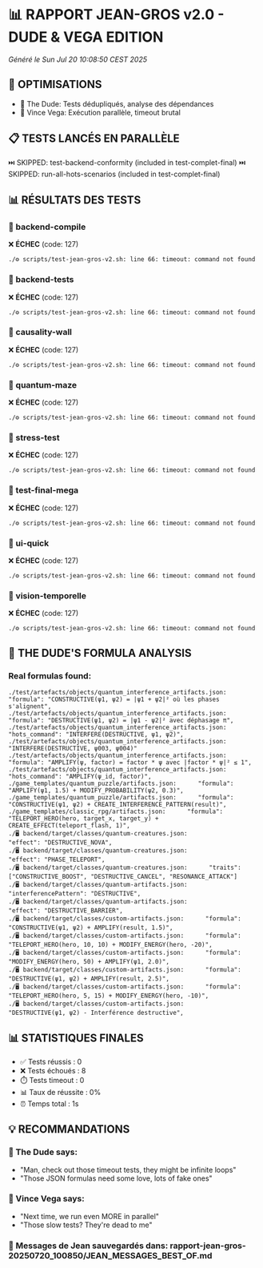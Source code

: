 # 📊 RAPPORT JEAN-GROS v2.0 - DUDE & VEGA EDITION
*Généré le Sun Jul 20 10:08:50 CEST 2025*

## 🎯 OPTIMISATIONS
- 🎳 The Dude: Tests dédupliqués, analyse des dépendances
- 🔫 Vince Vega: Exécution parallèle, timeout brutal

## 📋 TESTS LANCÉS EN PARALLÈLE

⏭️  SKIPPED: test-backend-conformity (included in test-complet-final)
⏭️  SKIPPED: run-all-hots-scenarios (included in test-complet-final)

## 📊 RÉSULTATS DES TESTS

### 🔧 backend-compile
❌ **ÉCHEC** (code: 127)
```
./⚙️ scripts/test-jean-gros-v2.sh: line 66: timeout: command not found
```

### 🔧 backend-tests
❌ **ÉCHEC** (code: 127)
```
./⚙️ scripts/test-jean-gros-v2.sh: line 66: timeout: command not found
```

### 🔧 causality-wall
❌ **ÉCHEC** (code: 127)
```
./⚙️ scripts/test-jean-gros-v2.sh: line 66: timeout: command not found
```

### 🔧 quantum-maze
❌ **ÉCHEC** (code: 127)
```
./⚙️ scripts/test-jean-gros-v2.sh: line 66: timeout: command not found
```

### 🔧 stress-test
❌ **ÉCHEC** (code: 127)
```
./⚙️ scripts/test-jean-gros-v2.sh: line 66: timeout: command not found
```

### 🔧 test-final-mega
❌ **ÉCHEC** (code: 127)
```
./⚙️ scripts/test-jean-gros-v2.sh: line 66: timeout: command not found
```

### 🔧 ui-quick
❌ **ÉCHEC** (code: 127)
```
./⚙️ scripts/test-jean-gros-v2.sh: line 66: timeout: command not found
```

### 🔧 vision-temporelle
❌ **ÉCHEC** (code: 127)
```
./⚙️ scripts/test-jean-gros-v2.sh: line 66: timeout: command not found
```

## 🎳 THE DUDE'S FORMULA ANALYSIS

### Real formulas found:
```
./test/artefacts/objects/quantum_interference_artifacts.json:            "formula": "CONSTRUCTIVE(ψ1, ψ2) = |ψ1 + ψ2|² où les phases s'alignent",
./test/artefacts/objects/quantum_interference_artifacts.json:            "formula": "DESTRUCTIVE(ψ1, ψ2) = |ψ1 - ψ2|² avec déphasage π",
./test/artefacts/objects/quantum_interference_artifacts.json:            "hots_command": "INTERFERE(DESTRUCTIVE, ψ1, ψ2)",
./test/artefacts/objects/quantum_interference_artifacts.json:              "INTERFERE(DESTRUCTIVE, ψ003, ψ004)"
./test/artefacts/objects/quantum_interference_artifacts.json:            "formula": "AMPLIFY(ψ, factor) = factor * ψ avec |factor * ψ|² ≤ 1",
./test/artefacts/objects/quantum_interference_artifacts.json:            "hots_command": "AMPLIFY(ψ_id, factor)",
./game_templates/quantum_puzzle/artifacts.json:      "formula": "AMPLIFY(ψ1, 1.5) + MODIFY_PROBABILITY(ψ2, 0.3)",
./game_templates/quantum_puzzle/artifacts.json:      "formula": "CONSTRUCTIVE(ψ1, ψ2) + CREATE_INTERFERENCE_PATTERN(result)",
./game_templates/classic_rpg/artifacts.json:      "formula": "TELEPORT_HERO(hero, target_x, target_y) + CREATE_EFFECT(teleport_flash, 1)",
./🖥️ backend/target/classes/quantum-creatures.json:            "effect": "DESTRUCTIVE_NOVA",
./🖥️ backend/target/classes/quantum-creatures.json:            "effect": "PHASE_TELEPORT",
./🖥️ backend/target/classes/quantum-creatures.json:      "traits": ["CONSTRUCTIVE_BOOST", "DESTRUCTIVE_CANCEL", "RESONANCE_ATTACK"]
./🖥️ backend/target/classes/quantum-artifacts.json:          "interferencePattern": "DESTRUCTIVE",
./🖥️ backend/target/classes/quantum-artifacts.json:            "effect": "DESTRUCTIVE_BARRIER",
./🖥️ backend/target/classes/custom-artifacts.json:      "formula": "CONSTRUCTIVE(ψ1, ψ2) + AMPLIFY(result, 1.5)",
./🖥️ backend/target/classes/custom-artifacts.json:      "formula": "TELEPORT_HERO(hero, 10, 10) + MODIFY_ENERGY(hero, -20)",
./🖥️ backend/target/classes/custom-artifacts.json:      "formula": "MODIFY_ENERGY(hero, 50) + AMPLIFY(ψ1, 2.0)",
./🖥️ backend/target/classes/custom-artifacts.json:      "formula": "DESTRUCTIVE(ψ1, ψ2) + AMPLIFY(result, 2.5)",
./🖥️ backend/target/classes/custom-artifacts.json:      "formula": "TELEPORT_HERO(hero, 5, 15) + MODIFY_ENERGY(hero, -10)",
./🖥️ backend/target/classes/custom-artifacts.json:      "DESTRUCTIVE(ψ1, ψ2) - Interférence destructive", 
```

## 📊 STATISTIQUES FINALES

- ✅ Tests réussis : 0
- ❌ Tests échoués : 8
- ⏱️ Tests timeout : 0
- 📊 Taux de réussite : 0%
- ⏰ Temps total : 1s

## 💡 RECOMMANDATIONS

### 🎳 The Dude says:
- "Man, check out those timeout tests, they might be infinite loops"
- "Those JSON formulas need some love, lots of fake ones"

### 🔫 Vince Vega says:
- "Next time, we run even MORE in parallel"
- "Those slow tests? They're dead to me"

### 💾 Messages de Jean sauvegardés dans: rapport-jean-gros-20250720_100850/JEAN_MESSAGES_BEST_OF.md
